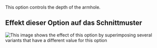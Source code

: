 This option controls the depth of the armhole.

## Effekt dieser Option auf das Schnittmuster

![This image shows the effect of this option by superimposing several variants that have a different value for this option](diana_armholedepthfactor_sample.svg "Effect of this option on the pattern")
